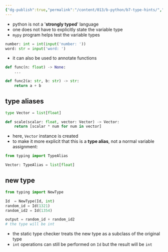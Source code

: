```yaml
---
{"dg-publish":true,"permalink":"/content/013/b-python/b7-type-hints/","noteIcon":"1","created":"2025-08-20T15:12:08.039+01:00","updated":"2025-08-21T09:20:18.849+01:00"}
---
```


- python is not a '**strongly typed**' language
- one does not have to explicitly state the variable type
- `mypy` program helps test the variable types

```python
number: int = int(input('number: '))
word: str = input('word: ')
```

- it can also be used to annotate functions

```python
def func(n: float) -> None:
	...

def func2(a: str, b: str) -> str:
	return a + b


```
## type aliases

```python
type Vector = list[float]

def scale(scalar: float, vector: Vector) -> Vector:
	return [scalar * num for num in vector]
```

- here, `Vector` instance is created
- to make it more explicit that this is a **type alias**, not a normal variable assignment:

```python
from typing import TypeAlias

Vector: TypeAlias = list[float]
```
## new type

```python
from typing import NewType

Id  = NewType(Id, int)
random_id = Id(1321)
random_id2 = Id(1354)

output = random_id + random_id2
# the type will be int
```

- the static type checker treats the new type as a subclass of the original type
- `int` operations can still be performed on `Id` but the result will be `int`
